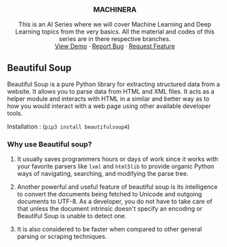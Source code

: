 
<p align="center">
  <h3 align="center">MACHINERA</h3>

  <p align="center">
    This is an AI Series where we will cover Machine Learning and Deep Learning topics from the very basics.
    All the material and codes of this series are in there respective branches.
    <br />
    <a href="https://github.com/ISTE-VESIT-ORG/Machinera-2020">View Demo</a>
    ·
    <a href="https://github.com/ISTE-VESIT-ORG/Machinera-2020/issues">Report Bug</a>
    ·
    <a href="https://github.com/ISTE-VESIT-ORG/Machinera-2020/issues">Request Feature</a>
  </p>
</p>
<h2>Beautiful Soup</h2>

Beautiful Soup is a pure Python library for extracting structured data from a website. It allows you to parse data from HTML and XML files. It acts as a helper module and interacts with HTML in a similar and better way as to how you would interact with a web page using other available developer tools.

Installation : (`pip3 install beautifulsoup4`)


<h3>Why use Beautiful soup?</h3>

  1. It usually saves programmers hours or days of work since it works with your favorite parsers like `lxml` and `html5lib` to provide organic Python ways of navigating, searching, and modifying the parse tree.

  2. Another powerful and useful feature of beautiful soup is its intelligence to convert the documents being fetched to Unicode and outgoing documents to UTF-8. As a developer, you do not have to take care of that unless the document intrinsic doesn't specify an encoding or Beautiful Soup is unable to detect one.

  3. It is also considered to be faster when compared to other general parsing or scraping techniques.
